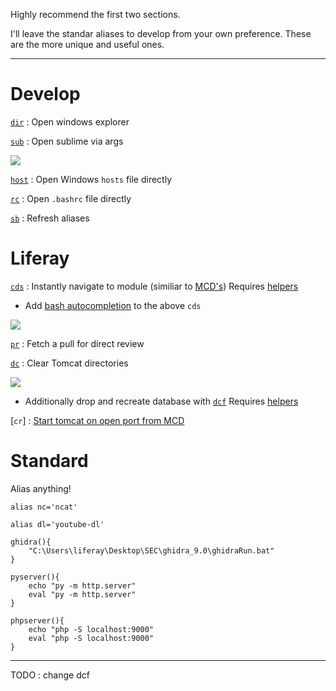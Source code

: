 Highly recommend the first two sections.

I'll leave the standar aliases to develop from your own preference.  These are the more unique and useful ones.

----
# Develop

[`dir`](https://github.com/SpencerWoo/liferay-dev-projects/blob/master/configs/bash_alias/.bashrc#L1-L3) : Open windows explorer

[`sub`](https://github.com/SpencerWoo/liferay-dev-projects/blob/master/configs/bash_alias/.bashrc#L5-L7) : Open sublime via args 

![](https://github.com/SpencerWoo/liferay-dev-projects/blob/master/configs/bash_alias/gifs/sub2.gif)

[`host`](https://github.com/SpencerWoo/liferay-dev-projects/blob/master/configs/bash_alias/.bashrc#L9-L11) : Open Windows `hosts` file directly

[`rc`](https://github.com/SpencerWoo/liferay-dev-projects/blob/master/configs/bash_alias/.bashrc#L13-L15) : Open `.bashrc` file directly

[`sb`](https://github.com/SpencerWoo/liferay-dev-projects/blob/master/configs/bash_alias/.bashrc#L17-L19) : Refresh aliases 


# Liferay
[`cds`](https://github.com/SpencerWoo/liferay-dev-projects/blob/master/configs/bash_alias/.bashrc#L41-L97) : Instantly navigate to module (similiar to [MCD's](https://github.com/holatuwol/liferay-faster-deploy/tree/master/gitcd#cd-to-module-root)) 
Requires [helpers](https://github.com/SpencerWoo/liferay-dev-projects/blob/master/configs/bash_alias/.bashrc#L21-L39)

   * Add [bash autocompletion](https://github.com/SpencerWoo/liferay-dev-projects/blob/master/configs/bash_alias/.bashrc#L99-L120) to the above `cds`

![](https://github.com/SpencerWoo/liferay-dev-projects/blob/master/configs/bash_alias/gifs/cds2.gif)

[`pr`](https://github.com/SpencerWoo/liferay-dev-projects/blob/master/configs/bash_alias/.bashrc#L122-L124) : Fetch a pull for direct review 

[`dc`](https://github.com/SpencerWoo/liferay-dev-projects/blob/master/configs/bash_alias/.bashrc#L150-L157) : Clear Tomcat directories

![](https://github.com/SpencerWoo/liferay-dev-projects/blob/master/configs/bash_alias/gifs/dc.gif)

 * Additionally drop and recreate database with [`dcf`](https://github.com/SpencerWoo/liferay-dev-projects/blob/master/configs/bash_alias/.bashrc#L159-L161) 
 Requires [helpers](https://github.com/SpencerWoo/liferay-dev-projects/blob/master/configs/bash_alias/.bashrc#L126-L148)

[`cr`] : [Start tomcat on open port from MCD](https://github.com/holatuwol/liferay-faster-deploy/tree/master/tomcat#start-tomcat)

# Standard

Alias anything!

```
alias nc='ncat'

alias dl='youtube-dl'

ghidra(){
	"C:\Users\liferay\Desktop\SEC\ghidra_9.0\ghidraRun.bat"
}

pyserver(){
	echo "py -m http.server"
	eval "py -m http.server"
}

phpserver(){
	echo "php -S localhost:9000"
	eval "php -S localhost:9000"
}
```





---

TODO : change dcf